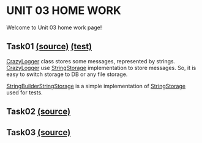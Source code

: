 UNIT 03 HOME WORK
=================

Welcome to Unit 03 home work page!

Task01 [(source)](https://github.com/MuH3gPaB/epam_courses/tree/master/UNIT03/src/main/java/my/epam/unit03/task01) [(test)](https://github.com/MuH3gPaB/epam_courses/tree/master/UNIT03/src/test/java/my/epam/unit03/task01)
------------------------------
[CrazyLogger](https://github.com/MuH3gPaB/epam_courses/blob/master/UNIT03/src/main/java/my/epam/unit03/task01/CrazyLogger.java) class stores some messages, represented by strings.
[CrazyLogger](https://github.com/MuH3gPaB/epam_courses/blob/master/UNIT03/src/main/java/my/epam/unit03/task01/CrazyLogger.java) use [StringStorage](https://github.com/MuH3gPaB/epam_courses/blob/master/UNIT03/src/main/java/my/epam/unit03/task01/StringStorage.java) implementation to store messages.
So, it is easy to switch storage to DB or any file storage.

[StringBuilderStringStorage](https://github.com/MuH3gPaB/epam_courses/blob/master/UNIT03/src/main/java/my/epam/unit03/task01/StringBuilderStringStorage.java) is a simple implementation of [StringStorage](https://github.com/MuH3gPaB/epam_courses/blob/master/UNIT03/src/main/java/my/epam/unit03/task01/StringStorage.java)
used for tests.

Task02 [(source)]()
-------------------

Task03 [(source)]()
-------------------
